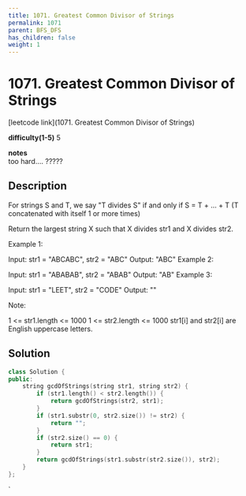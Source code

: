```yaml
---
title: 1071. Greatest Common Divisor of Strings
permalink: 1071
parent: BFS_DFS
has_children: false
weight: 1
---
```

# 1071. Greatest Common Divisor of Strings
[leetcode link](1071. Greatest Common Divisor of Strings)

**difficulty(1-5)** 
5

**notes**   
too hard....
?????

## Description
For strings S and T, we say "T divides S" if and only if S = T + ... + T  (T concatenated with itself 1 or more times)

Return the largest string X such that X divides str1 and X divides str2.

 

Example 1:

Input: str1 = "ABCABC", str2 = "ABC"
Output: "ABC"
Example 2:

Input: str1 = "ABABAB", str2 = "ABAB"
Output: "AB"
Example 3:

Input: str1 = "LEET", str2 = "CODE"
Output: ""
 

Note:

1 <= str1.length <= 1000
1 <= str2.length <= 1000
str1[i] and str2[i] are English uppercase letters.

## Solution

```c++
class Solution {
public:
    string gcdOfStrings(string str1, string str2) {
        if (str1.length() < str2.length()) {
            return gcdOfStrings(str2, str1);
        }
        if (str1.substr(0, str2.size()) != str2) {
            return "";
        }
        if (str2.size() == 0) {
            return str1;
        }
        return gcdOfStrings(str1.substr(str2.size()), str2);
    }
};
```

<!-- 
Default label
{: .label }

Blue label
{: .label .label-blue }

Stable
{: .label .label-green }

New release
{: .label .label-purple }

Coming soon
{: .label .label-yellow }

Deprecated
{: .label .label-red } -->
`